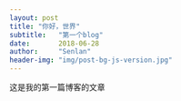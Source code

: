 ```yaml
---
layout: post
title: "你好，世界"
subtitle:   "第一个blog"
date:       2018-06-28
author:     "Senlan"
header-img: "img/post-bg-js-version.jpg"
---
```

这是我的第一篇博客的文章

